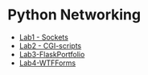 # Python Networking

- [Lab1 - Sockets](Lab1-Sockets)
- [Lab2 - CGI-scripts](Lab2-CGI)
- [Lab3-FlaskPortfolio](Lab3-FlaskPortfolio)
- [Lab4-WTFForms](Lab4-WTFForms)
